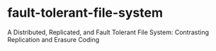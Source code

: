 # fault-tolerant-file-system
A Distributed, Replicated, and Fault Tolerant File System: Contrasting Replication and Erasure Coding
